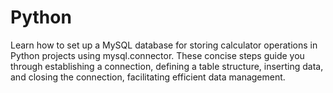 # Python
Learn how to set up a MySQL database for storing calculator operations in Python projects using mysql.connector. These concise steps guide you through establishing a connection, defining a table structure, inserting data, and closing the connection, facilitating efficient data management.
